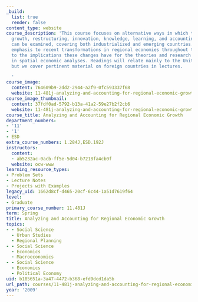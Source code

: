 ```yaml
---
_build:
  list: true
  render: false
content_type: website
course_description: 'This course focuses on alternative ways in which the issues of
  growth, restructuring, innovation, knowledge, learning, and accounting and measurements
  can be examined, covering both industrialized and emerging countries. We give special
  emphasis to recent transformations in regional economies throughout the world and
  to the implications these changes have for the theories and research methods used
  in spatial economic analyses. Readings will relate mainly to the United States,
  but we cover pertinent material on foreign countries in lectures.

  '
course_image:
  content: 764609b9-2dd2-2944-a2f9-0fc593337f68
  website: 11-481j-analyzing-and-accounting-for-regional-economic-growth-spring-2009
course_image_thumbnail:
  content: 37fdf0ad-5792-b13a-41a2-59e27b2f2cb6
  website: 11-481j-analyzing-and-accounting-for-regional-economic-growth-spring-2009
course_title: Analyzing and Accounting for Regional Economic Growth
department_numbers:
- '11'
- '1'
- ESD
extra_course_numbers: 1.284J,ESD.192J
instructors:
  content:
  - ab5232ac-0acb-ff5e-5d04-b7218fa4cb0f
  website: ocw-www
learning_resource_types:
- Problem Sets
- Lecture Notes
- Projects with Examples
legacy_uid: 1662d8cf-d465-20cf-6c44-1a51d7619f64
level:
- Graduate
primary_course_number: 11.481J
term: Spring
title: Analyzing and Accounting for Regional Economic Growth
topics:
- - Social Science
  - Urban Studies
  - Regional Planning
- - Social Science
  - Economics
  - Macroeconomics
- - Social Science
  - Economics
  - Political Economy
uid: b185651a-3a47-4472-b368-efd9dcd1da5b
url_path: courses/11-481j-analyzing-and-accounting-for-regional-economic-growth-spring-2009
year: '2009'
---
```

